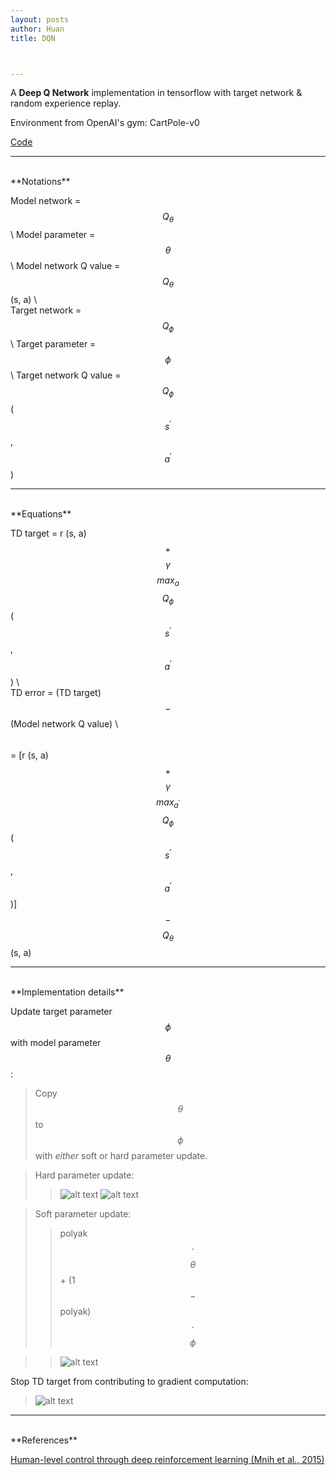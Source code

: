 ```yaml
---
layout: posts
author: Huan
title: DQN



---
```



A **Deep Q Network** implementation in tensorflow with target network & random experience replay.

Environment from OpenAI's gym: CartPole-v0

[Code](https://github.com/ChuaCheowHuan/reinforcement_learning/tree/master/DQN_variants/DQN)

---
<br>
**Notations**

Model network = $$Q_{\theta}$$ \\
Model parameter = $$\theta$$ \\
Model network Q value = $$Q_{\theta}$$ (s, a) \\
<br>
Target network = $$Q_{\phi}$$ \\
Target parameter = $$\phi$$ \\
Target network Q value = $$Q_{\phi}$$ ($$s^{'}$$, $$a^{'}$$)

---
<br>
**Equations**

TD target = r (s, a) $$+$$ $$\gamma$$ $$max_{a}$$ $$Q_{\phi}$$ ($$s^{'}$$, $$a^{'}$$) \\
<br>
TD  error = (TD target) $$-$$ (Model network Q value) \\
$$\hspace{26pt}$$
= [r (s, a) $$+$$ $$\gamma$$ $$max_{a^{'}}$$ $$Q_{\phi}$$ ($$s^{'}$$, $$a^{'}$$)] $$-$$ $$Q_{\theta}$$ (s, a)

---
<br>
**Implementation details**

Update target parameter $$\phi$$ with model parameter $$\theta$$ :
>Copy $$\theta$$ to $$\phi$$ with *either* soft or hard parameter update.

>Hard parameter update:
>>![alt text](https://drive.google.com/uc?export=view&id=18CK3rHYEfDxVtxe1gnVn2Z10Dosrmrww)
![alt text](https://drive.google.com/uc?export=view&id=1lNBR6BxZZfk_uGkDSOumUm9qntiJ5QhH)

>Soft parameter update:
>>polyak $$\cdot$$  $$\theta$$ + (1 $$-$$ polyak)  $$\cdot$$  $$\phi$$

>>![alt text](https://drive.google.com/uc?export=view&id=1OfxkRAMve0liZ3BlkS4pCoJ6CPPEjwQG)

Stop TD target from contributing to gradient computation:
>![alt text](https://drive.google.com/uc?export=view&id=1sw1WtddZn4t48QJhz_LMTthIPhOc4jtl)

---
<br>
**References**

[Human-level control through deep reinforcement learning
(Mnih et al., 2015)](https://storage.googleapis.com/deepmind-media/dqn/DQNNaturePaper.pdf)

<br>
